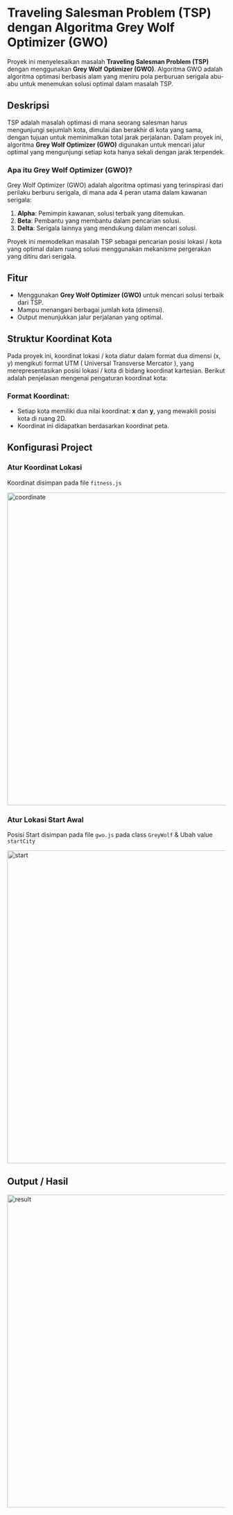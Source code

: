 # Traveling Salesman Problem (TSP) dengan Algoritma Grey Wolf Optimizer (GWO)

Proyek ini menyelesaikan masalah **Traveling Salesman Problem (TSP)** dengan menggunakan **Grey Wolf Optimizer (GWO)**. Algoritma GWO adalah algoritma optimasi berbasis alam yang meniru pola perburuan serigala abu-abu untuk menemukan solusi optimal dalam masalah TSP.

## Deskripsi

TSP adalah masalah optimasi di mana seorang salesman harus mengunjungi sejumlah kota, dimulai dan berakhir di kota yang sama, dengan tujuan untuk meminimalkan total jarak perjalanan. Dalam proyek ini, algoritma **Grey Wolf Optimizer (GWO)** digunakan untuk mencari jalur optimal yang mengunjungi setiap kota hanya sekali dengan jarak terpendek.

### Apa itu Grey Wolf Optimizer (GWO)?

Grey Wolf Optimizer (GWO) adalah algoritma optimasi yang terinspirasi dari perilaku berburu serigala, di mana ada 4 peran utama dalam kawanan serigala:
1. **Alpha**: Pemimpin kawanan, solusi terbaik yang ditemukan.
2. **Beta**: Pembantu yang membantu dalam pencarian solusi.
3. **Delta**: Serigala lainnya yang mendukung dalam mencari solusi.

Proyek ini memodelkan masalah TSP sebagai pencarian posisi lokasi / kota yang optimal dalam ruang solusi menggunakan mekanisme pergerakan yang ditiru dari serigala.

## Fitur

* Menggunakan **Grey Wolf Optimizer (GWO)** untuk mencari solusi terbaik dari TSP.
* Mampu menangani berbagai jumlah kota (dimensi).
* Output menunjukkan jalur perjalanan yang optimal.
  

## Struktur Koordinat Kota

Pada proyek ini, koordinat lokasi / kota diatur dalam format dua dimensi (x, y) mengikuti format UTM ( Universal Transverse Mercator ), yang merepresentasikan posisi lokasi / kota di bidang koordinat kartesian. Berikut adalah penjelasan mengenai pengaturan koordinat kota:

### Format Koordinat:

* Setiap kota memiliki dua nilai koordinat: **x** dan **y**, yang mewakili posisi kota di ruang 2D.
* Koordinat ini didapatkan berdasarkan koordinat peta.

## Konfigurasi Project

### Atur Koordinat Lokasi

Koordinat disimpan pada file `fitness.js`

<img src="https://i.ibb.co.com/zrm7bFZ/code.png" width="720px" alt="coordinate" />

### Atur Lokasi Start Awal

Posisi Start disimpan pada file `gwo.js` pada class `GreyWolf` & Ubah value `startCity`

<img src="https://i.ibb.co.com/Q6SFwkT/code.png" width="720px" alt="start">

## Output / Hasil

<img src="https://i.ibb.co.com/kXgQLgd/image.png" width="720px" alt="result">
